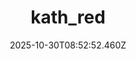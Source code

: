 ---
title: "kath_red"
description: ""
image: "/uploads/photos/0057-kath_red.webp"
display: "/uploads/photos/0057-kath_red-display.webp"
thumbnail: "/uploads/photos/0057-kath_red-thumb.webp"
width: 4000
height: 6000
featured: false
date: 2025-10-30T08:52:52.460Z
order: 0
---